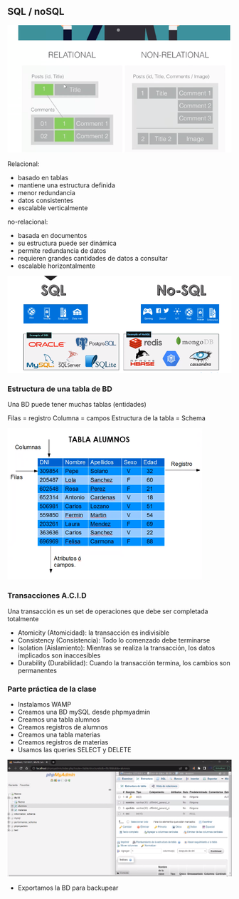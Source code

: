 ## SQL / noSQL
![](112-assets/ppt-4-adminbd.png)

Relacional:
- basado en tablas
- mantiene una estructura definida
- menor redundancia
- datos consistentes
- escalable verticalmente

no-relacional:
- basada en documentos
- su estructura puede ser dinámica
- permite redundancia de datos
- requieren grandes cantidades de datos a consultar
- escalable horizontalmente

![](112-assets/ppt-5-adminbd.png)

### Estructura de una tabla de BD
Una BD puede tener muchas tablas (entidades)

Filas = registro
Columna = campos
Estructura de la tabla = Schema

![](112-assets/ppt-6-admindb.png)

### Transacciones A.C.I.D

Una transacción es un set de operaciones que debe ser completada totalmente

- Atomicity (Atomicidad): la transacción es indivisible
- Consistency (Consistencia): Todo lo comenzado debe terminarse
- Isolation (Aislamiento): Mientras se realiza la transacción, los datos implicados son inaccesibles
- Durability (Durabilidad): Cuando la transacción termina, los cambios son permanentes

### Parte práctica de la clase
- Instalamos WAMP
- Creamos una BD mySQL desde phpmyadmin
- Creamos una tabla alumnos
- Creamos registros de alumnos
- Creamos una tabla materias
- Creamos registros de materias
- Usamos las queries SELECT y DELETE

![](112-assets/ppt-7-admindb.png)

- Exportamos la BD para backupear